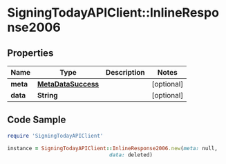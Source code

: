 # SigningTodayAPIClient::InlineResponse2006

## Properties

Name | Type | Description | Notes
------------ | ------------- | ------------- | -------------
**meta** | [**MetaDataSuccess**](MetaDataSuccess.md) |  | [optional] 
**data** | **String** |  | [optional] 

## Code Sample

```ruby
require 'SigningTodayAPIClient'

instance = SigningTodayAPIClient::InlineResponse2006.new(meta: null,
                                 data: deleted)
```


